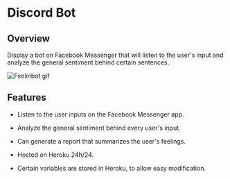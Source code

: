 # Discord Bot

## Overview 

Display a bot on Facebook Messenger that will listen to the user's input and analyze the general sentiment behind certain sentences.

![Feelinbot gif](https://github.com/Scylidose/ml-projects/blob/master/img/feelinbot.gif)  

## Features

- Listen to the user inputs on the Facebook Messenger app.

- Analyze the general sentiment behind every user's input. 

- Can generate a report that summarizes the user's feelings.

- Hosted on Heroku 24h/24.  

- Certain variables are stored in Heroku, to allow easy modification.
